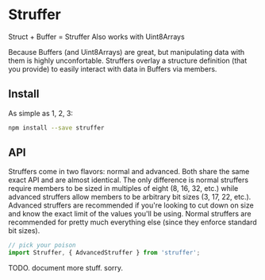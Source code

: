 # Struffer
Struct + Buffer = Struffer
Also works with Uint8Arrays

Because Buffers (and Uint8Arrays) are great, but manipulating data with them is highly 
unconfortable. Struffers overlay a structure definition (that you provide) to easily
interact with data in Buffers via members.

## Install

As simple as 1, 2, 3:

```bash
npm install --save struffer
```

## API

Struffers come in two flavors: normal and advanced. Both share the same exact API and are
almost identical. The only difference is normal struffers require members to be sized
in multiples of eight (8, 16, 32, etc.) while advanced struffers allow members to be
arbitrary bit sizes (3, 17, 22, etc.). Advanced struffers are recommended if you're looking
to cut down on size and know the exact limit of the values you'll be using. Normal struffers 
are recommended for pretty much everything else (since they enforce standard bit sizes).

```ts
// pick your poison
import Struffer, { AdvancedStruffer } from 'struffer';
```

TODO. document more stuff. sorry.
